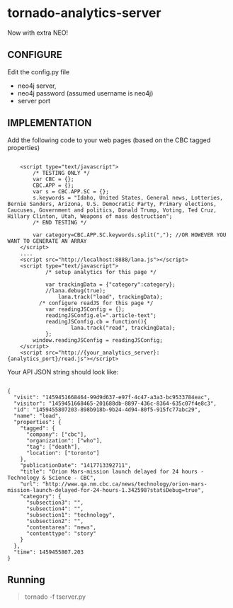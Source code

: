 # tornado-analytics-server

Now with extra NEO!

## CONFIGURE

Edit the config.py file 
* neo4j server, 
* neo4j password (assumed username is neo4j) 
* server port 

## IMPLEMENTATION

Add the following code to your web pages (based on the CBC tagged properties)
```

    <script type="text/javascript">
        /* TESTING ONLY */
        var CBC = {};
        CBC.APP = {};
        var s = CBC.APP.SC = {};
        s.keywords = "Idaho, United States, General news, Lotteries, Bernie Sanders, Arizona, U.S. Democratic Party, Primary elections, Caucuses, Government and politics, Donald Trump, Voting, Ted Cruz, Hillary Clinton, Utah, Weapons of mass destruction";
        /* END TESTING */
        
        var category=CBC.APP.SC.keywords.split(","); //OR HOWEVER YOU WANT TO GENERATE AN ARRAY
    </script>
    ....
    <script src="http://localhost:8888/lana.js"></script>
    <script type="text/javascript">
			/* setup analytics for this page */
			
			var trackingData = {"category":category};
			//lana.debug(true);
    			lana.track("load", trackingData);
		  /* configure readJS for this page */
			var readingJSConfig = {};
			readingJSConfig.el=".article-text";
			readingJSConfig.cb = function(){
		    		lana.track("read", trackingData);
			}; 
		window.readingJSConfig = readingJSConfig;
    </script>
    <script src="http://{your_analytics_server}:{analytics_port}/read.js"></script>

```
Your API JSON string should look like: 

```

{
  "visit": "1459451668464-99d9d637-e97f-4c47-a3a3-bc9533784eac",
  "visitor": "1459451668465-201688db-8897-436c-8364-635c07f4e8c3",
  "id": "1459455807203-898b918b-9b24-4d94-80f5-915fc77abc29",
  "name": "load",
  "properties": {
    "tagged": {
      "company": ["cbc"],
      "organization": ["who"],
      "tag": ["death"],
      "location": ["toronto"]
    },
    "publicationDate": "1417713392711",
    "title": "Orion Mars-mission launch delayed for 24 hours - Technology & Science - CBC",
    "url": "http://www.qa.nm.cbc.ca/news/technology/orion-mars-mission-launch-delayed-for-24-hours-1.342598?statsDebug=true",
    "category": {
      "subsection3": "",
      "subsection4": "",
      "subsection1": "technology",
      "subsection2": "",
      "contentarea": "news",
      "contenttype": "story"
    }
  },
  "time": 1459455807.203
}
```


## Running

> tornado -f tserver.py


